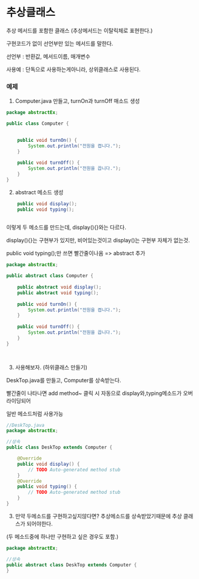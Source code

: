 # 추상클래스

추상 메서드를 포함한 클래스 (추상메서드는 이탈릭체로 표현한다.)

구현코드가 없이 선언부만 있는 메서드를 말한다.

선언부 : 반환값, 메서드이름, 매개변수

사용예 : 단독으로 사용하는게아니라, 상위클래스로 사용된다.

### 예제

1. Computer.java 만들고, turnOn과 turnOff 매소드 생성

```java
package abstractEx;

public class Computer {

   
	public void turnOn() {
		System.out.println("전원을 켭니다.");
	}
	
	public void turnOff() {
		System.out.println("전원을 끕니다.");
	}
}


```

2. abstract 메소드 생성

```java
	public void display();
	public void typing();
  
  ```
이렇게 두 메소드를 만드는데,  display(){}와는 다르다.

display(){}는 구현부가 있지만, 비어있는것이고 display()는 구현부 자체가 없는것.

public void typing();만 쓰면 빨간줄이나옴 => abstract 추가
```java
package abstractEx;

public abstract class Computer {
	
	public abstract void display();
	public abstract void typing();
   
	public void turnOn() {
		System.out.println("전원을 켭니다.");
	}
	
	public void turnOff() {
		System.out.println("전원을 끕니다.");
	}
}

  
  ```
3. 사용해보자. (하위클래스 만들기)
 
DeskTop.java를 만들고, Computer를 상속받는다.

빨간줄이 나타나면 add method~ 클릭 시 자동으로 display와,typing메소드가 오버라이딩되어

일반 메소드처럼 사용가능

```java
//DeskTop.java
package abstractEx;

//상속
public class DeskTop extends Computer {

	@Override
	public void display() {
		// TODO Auto-generated method stub		
	}
	@Override
	public void typing() {
		// TODO Auto-generated method stub
	}
}

```

3. 만약 두메소드를 구현하고싶지않다면? 추상메소드를 상속받았기때문에 추상 클래스가 되어야한다.

(두 메소드중에 하나만 구현하고 싶은 경우도 포함.)

```java
package abstractEx;

//상속
public abstract class DeskTop extends Computer {
}
```
